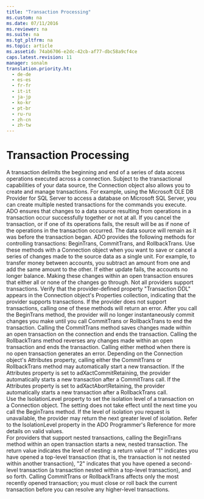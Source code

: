 ```yaml
---
title: "Transaction Processing"
ms.custom: na
ms.date: 07/11/2016
ms.reviewer: na
ms.suite: na
ms.tgt_pltfrm: na
ms.topic: article
ms.assetid: 74ab6706-e2dc-42cb-af77-dbc58a9cf4ce
caps.latest.revision: 11
manager: sonalm
translation.priority.ht: 
  - de-de
  - es-es
  - fr-fr
  - it-it
  - ja-jp
  - ko-kr
  - pt-br
  - ru-ru
  - zh-cn
  - zh-tw
---
```

# Transaction Processing
<?xml version="1.0" encoding="utf-8"?>
<developerConceptualDocument xmlns="http://ddue.schemas.microsoft.com/authoring/2003/5" xmlns:xlink="http://www.w3.org/1999/xlink" xmlns:xsi="http://www.w3.org/2001/XMLSchema-instance" xsi:schemaLocation="http://ddue.schemas.microsoft.com/authoring/2003/5 http://dduestorage.blob.core.windows.net/ddueschema/developer.xsd">
  <introduction>
    <para>A <legacyItalic>transaction </legacyItalic>delimits the beginning and end of a series of data access operations executed across a connection. Subject to the transactional capabilities of your data source, the <legacyBold>Connection</legacyBold> object also allows you to create and manage transactions. For example, using the Microsoft OLE DB Provider for SQL Server to access a database on Microsoft SQL Server, you can create multiple nested transactions for the commands you execute.</para>
    <para>ADO ensures that changes to a data source resulting from operations in a transaction occur successfully together or not at all.</para>
    <para>If you cancel the transaction, or if one of its operations fails, the result will be as if none of the operations in the transaction occurred. The data source will remain as it was before the transaction began.</para>
    <para>ADO provides the following methods for controlling transactions: <legacyBold>BeginTrans</legacyBold>, <legacyBold>CommitTrans</legacyBold>, and <legacyBold>RollbackTrans</legacyBold>. Use these methods with a <legacyBold>Connection</legacyBold> object when you want to save or cancel a series of changes made to the source data as a single unit. For example, to transfer money between accounts, you subtract an amount from one and add the same amount to the other. If either update fails, the accounts no longer balance. Making these changes within an open transaction ensures that either all or none of the changes go through.</para>
    <alert class="note">
      <para>Not all providers support transactions. Verify that the provider-defined property "<legacyBold>Transaction DDL</legacyBold>" appears in the <legacyBold>Connection</legacyBold> object's <legacyLink xlink:href="1d539aa8-ce0d-4418-ab03-8d0a3c1e9d82">Properties</legacyLink> collection, indicating that the provider supports transactions. If the provider does not support transactions, calling one of these methods will return an error.</para>
    </alert>
    <para>After you call the <legacyBold>BeginTrans</legacyBold> method, the provider will no longer instantaneously commit changes you make until you call <legacyBold>CommitTrans</legacyBold> or <legacyBold>RollbackTrans</legacyBold> to end the transaction.</para>
    <para>Calling the <legacyBold>CommitTrans</legacyBold> method saves changes made within an open transaction on the connection and ends the transaction. Calling the <legacyBold>RollbackTrans</legacyBold> method reverses any changes made within an open transaction and ends the transaction. Calling either method when there is no open transaction generates an error.</para>
    <para>Depending on the <legacyBold>Connection</legacyBold> object's <legacyLink xlink:href="acc15d40-68a6-4ba9-85bd-12d331aecaa6">Attributes</legacyLink> property, calling either the <legacyBold>CommitTrans</legacyBold> or <legacyBold>RollbackTrans</legacyBold> method may automatically start a new transaction. If the <legacyBold>Attributes</legacyBold> property is set to <legacyBold>adXactCommitRetaining</legacyBold>, the provider automatically starts a new transaction after a <legacyBold>CommitTrans</legacyBold> call. If the <legacyBold>Attributes</legacyBold> property is set to <legacyBold>adXactAbortRetaining</legacyBold>, the provider automatically starts a new transaction after a <legacyBold>RollbackTrans</legacyBold> call.</para>
  </introduction>
  <section>
    <title>Transaction Isolation Level</title>
    <content>
      <para>Use the <legacyBold>IsolationLevel</legacyBold> property to set the isolation level of a transaction on a <legacyBold>Connection</legacyBold> object. The setting does not take effect until the next time you call the <legacyLink xlink:href="d4683472-4120-4236-8640-fa9ae289e23e">BeginTrans</legacyLink> method. If the level of isolation you request is unavailable, the provider may return the next greater level of isolation. Refer to the <legacyBold>IsolationLevel</legacyBold> property in the ADO Programmer's Reference for more details on valid values.</para>
    </content>
  </section>
  <section>
    <title>Nested Transactions</title>
    <content>
      <para>For providers that support nested transactions, calling the <legacyBold>BeginTrans</legacyBold> method within an open transaction starts a new, nested transaction. The return value indicates the level of nesting: a return value of "1" indicates you have opened a top-level transaction (that is, the transaction is not nested within another transaction), "2" indicates that you have opened a second-level transaction (a transaction nested within a top-level transaction), and so forth. Calling <legacyBold>CommitTrans</legacyBold> or <legacyBold>RollbackTrans</legacyBold> affects only the most recently opened transaction; you must close or roll back the current transaction before you can resolve any higher-level transactions.</para>
    </content>
  </section>
  <relatedTopics />
</developerConceptualDocument>